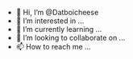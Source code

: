 - 👋 Hi, I’m @Datboicheese
- 👀 I’m interested in ...
- 🌱 I’m currently learning ...
- 💞️ I’m looking to collaborate on ...
- 📫 How to reach me ...

<!---
Datboicheese/Datboicheese is a ✨ special ✨ repository because its `README.md` (this file) appears on your GitHub profile.
You can click the Preview link to take a look at your changes.
--->
